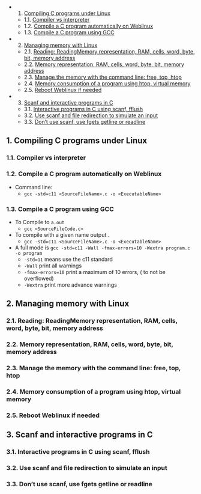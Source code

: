 <!-- vscode-markdown-toc -->
* 1. [Compiling C programs under Linux](#CompilingCprogramsunderLinux)
	* 1.1. [Compiler vs interpreter](#Compilervsinterpreter)
	* 1.2. [Compile a C program automatically on Weblinux](#CompileaCprogramautomaticallyonWeblinux)
	* 1.3. [Compile a C program using GCC](#CompileaCprogramusingGCC)
* 2. [Managing memory with Linux](#ManagingmemorywithLinux)
	* 2.1. [Reading: ReadingMemory representation, RAM, cells, word, byte, bit, memory address](#Reading:ReadingMemoryrepresentationRAMcellswordbytebitmemoryaddress)
	* 2.2. [Memory representation, RAM, cells, word, byte, bit, memory address](#MemoryrepresentationRAMcellswordbytebitmemoryaddress)
	* 2.3. [Manage the memory with the command line: free, top, htop](#Managethememorywiththecommandline:freetophtop)
	* 2.4. [Memory consumption of a program using htop, virtual memory](#Memoryconsumptionofaprogramusinghtopvirtualmemory)
	* 2.5. [Reboot Weblinux if needed](#RebootWeblinuxifneeded)
* 3. [Scanf and interactive programs in C](#ScanfandinteractiveprogramsinC)
	* 3.1. [Interactive programs in C using scanf, fflush](#InteractiveprogramsinCusingscanffflush)
	* 3.2. [Use scanf and file redirection to simulate an input](#Usescanfandfileredirectiontosimulateaninput)
	* 3.3. [Don’t use scanf, use fgets getline or readline](#Dontusescanfusefgetsgetlineorreadline)

<!-- vscode-markdown-toc-config
	numbering=true
	autoSave=true
	/vscode-markdown-toc-config -->
<!-- /vscode-markdown-toc -->

##  1. <a name='CompilingCprogramsunderLinux'></a>Compiling C programs under Linux

###  1.1. <a name='Compilervsinterpreter'></a>Compiler vs interpreter

###  1.2. <a name='CompileaCprogramautomaticallyonWeblinux'></a>Compile a C program automatically on Weblinux
- Command line:
  - `gcc -std=c11 <SourceFileName>.c -o <ExecutableName>`


###  1.3. <a name='CompileaCprogramusingGCC'></a>Compile a C program using GCC
- To Compile to `a.out`
  - `gcc <SourceFileCode.c>`
- To compile with a given name output .
  - `gcc -std=c11 <SourceFileName>.c -o <ExecutableName>`
- A full mode is `gcc -std=c11 -Wall -fmax-errors=10 -Wextra program.c -o program`
  - `-std=11` means use the c11 standard
  - `-Wall` print all warnings
  - `-fmax-errors=10` print a maximum of 10 errors, ( to not be overflowed)
  - `-Wextra` print more advance warnings

##  2. <a name='ManagingmemorywithLinux'></a>Managing memory with Linux

###  2.1. <a name='Reading:ReadingMemoryrepresentationRAMcellswordbytebitmemoryaddress'></a>Reading: ReadingMemory representation, RAM, cells, word, byte, bit, memory address

###  2.2. <a name='MemoryrepresentationRAMcellswordbytebitmemoryaddress'></a>Memory representation, RAM, cells, word, byte, bit, memory address

###  2.3. <a name='Managethememorywiththecommandline:freetophtop'></a>Manage the memory with the command line: free, top, htop

###  2.4. <a name='Memoryconsumptionofaprogramusinghtopvirtualmemory'></a>Memory consumption of a program using htop, virtual memory

###  2.5. <a name='RebootWeblinuxifneeded'></a>Reboot Weblinux if needed

##  3. <a name='ScanfandinteractiveprogramsinC'></a>Scanf and interactive programs in C

###  3.1. <a name='InteractiveprogramsinCusingscanffflush'></a>Interactive programs in C using scanf, fflush

###  3.2. <a name='Usescanfandfileredirectiontosimulateaninput'></a>Use scanf and file redirection to simulate an input

###  3.3. <a name='Dontusescanfusefgetsgetlineorreadline'></a>Don’t use scanf, use fgets getline or readline

